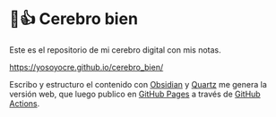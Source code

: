 # 🧠👍 Cerebro bien

Este es el repositorio de mi cerebro digital con mis notas.

https://yosoyocre.github.io/cerebro_bien/

Escribo y estructuro el contenido con [Obsidian](https://obsidian.md/) y [Quartz](https://quartz.jzhao.xyz/) me genera la versión web, que luego publico en [GitHub Pages](https://pages.github.com/) a través de [GitHub Actions](https://docs.github.com/es/actions).

